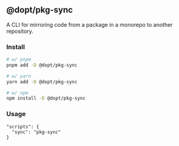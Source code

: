 ## @dopt/pkg-sync

A CLI for mirroring code from a package in a monorepo to another repository.

### Install

```bash
# w/ pnpm
pnpm add -D @dopt/pkg-sync

# w/ yarn
yarn add -D @dopt/pkg-sync

# w/ npm
npm install -D @dopt/pkg-sync
```

### Usage

```
"scripts": {
  "sync": "pkg-sync"
}
```
